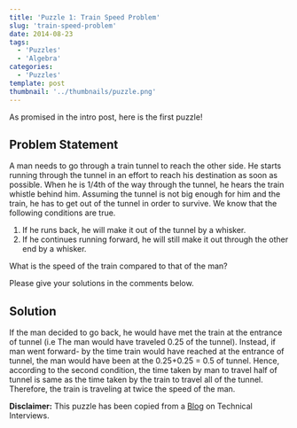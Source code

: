 ```yaml
---
title: 'Puzzle 1: Train Speed Problem'
slug: 'train-speed-problem'
date: 2014-08-23
tags:
  - 'Puzzles'
  - 'Algebra'
categories:
  - 'Puzzles'
template: post
thumbnail: '../thumbnails/puzzle.png'
---
```


As promised in the intro post, here is the first puzzle!

## Problem Statement

A man needs to go through a train tunnel to reach the other side. He
starts running through the tunnel in an effort to reach his destination
as soon as possible. When he is 1/4th of the way through the tunnel, he
hears the train whistle behind him. Assuming the tunnel is not big
enough for him and the train, he has to get out of the tunnel in order
to survive. We know that the following conditions are true.

1. If he runs back, he will make it out of the tunnel by a whisker.
2. If he continues running forward, he will still make it out through
   the other end by a whisker.

What is the speed of the train compared to that of the man?

Please give your solutions in the comments below.

## Solution

If the man decided to go back, he would have met the train at the
entrance of tunnel (i.e The man would have traveled 0.25 of the tunnel).
Instead, if man went forward- by the time train would have reached at
the entrance of tunnel, the man would have been at the 0.25+0.25 = 0.5
of tunnel. Hence, according to the second condition, the time taken by
man to travel half of tunnel is same as the time taken by the train to
travel all of the tunnel. Therefore, the train is traveling at twice the
speed of the man.

**Disclaimer:** This puzzle has been copied from a
[Blog](https://www.mytechinterviews.com/) on Technical Interviews.
